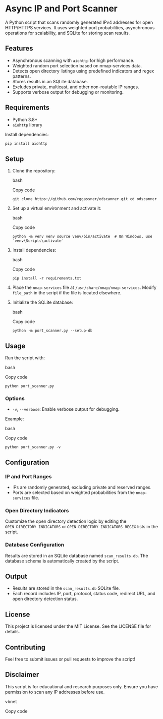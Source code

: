 # Async IP and Port Scanner

A Python script that scans randomly generated IPv4 addresses for open HTTP/HTTPS services. It uses weighted port probabilities, asynchronous operations for scalability, and SQLite for storing scan results.

## Features

- Asynchronous scanning with `aiohttp` for high performance.
- Weighted random port selection based on nmap-services data.
- Detects open directory listings using predefined indicators and regex patterns.
- Stores results in an SQLite database.
- Excludes private, multicast, and other non-routable IP ranges.
- Supports verbose output for debugging or monitoring.

## Requirements

- Python 3.8+
- `aiohttp` library

Install dependencies:

```bash
pip install aiohttp
```

## Setup

1.  Clone the repository:
    
    bash
    
    Copy code
    
    `git clone https://github.com/rggassner/odscanner.git
     cd odscanner`
    
3.  Set up a virtual environment and activate it:
    
    bash
    
    Copy code
    
    `` python -m venv venv
    source venv/bin/activate  # On Windows, use `venv\Scripts\activate` ``
    
5.  Install dependencies:
    
    bash
    
    Copy code
    
    `pip install -r requirements.txt`
    
6.  Place the `nmap-services` file at `/usr/share/nmap/nmap-services`. Modify `file_path` in the script if the file is located elsewhere.
    
7.  Initialize the SQLite database:
    
    bash
    
    Copy code
    
    `python -m port_scanner.py --setup-db`
    

## Usage

Run the script with:

bash

Copy code

`python port_scanner.py`

### Options

-   `-v`, `--verbose`: Enable verbose output for debugging.

Example:

bash

Copy code

`python port_scanner.py -v`

## Configuration

### IP and Port Ranges

-   IPs are randomly generated, excluding private and reserved ranges.
-   Ports are selected based on weighted probabilities from the `nmap-services` file.

### Open Directory Indicators

Customize the open directory detection logic by editing the `OPEN_DIRECTORY_INDICATORS` or `OPEN_DIRECTORY_INDICATORS_REGEX` lists in the script.

### Database Configuration

Results are stored in an SQLite database named `scan_results.db`. The database schema is automatically created by the script.

## Output

-   Results are stored in the `scan_results.db` SQLite file.
-   Each record includes IP, port, protocol, status code, redirect URL, and open directory detection status.

## License

This project is licensed under the MIT License. See the LICENSE file for details.

## Contributing

Feel free to submit issues or pull requests to improve the script!

## Disclaimer

This script is for educational and research purposes only. Ensure you have permission to scan any IP addresses before use.

vbnet

Copy code
